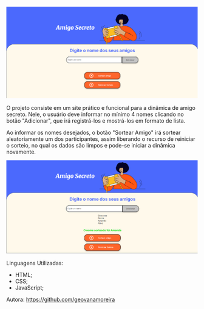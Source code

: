 ![alt text](assets/Imagem-Site.png)

O projeto consiste em um site prático e funcional para a dinâmica de amigo secreto. Nele, o usuário deve informar no mínimo 4 nomes clicando no botão "Adicionar", que irá registrá-los e mostrá-los em formato de lista.

Ao informar os nomes desejados, o botão "Sortear Amigo" irá sortear aleatoriamente um dos participantes, assim liberando o recurso de reiniciar o sorteio, no qual os dados são limpos e pode-se iniciar a dinâmica novamente.

![alt text](image.png)

Linguagens Utilizadas:
- HTML;
- CSS;
- JavaScript;

Autora:
https://github.com/geovanamoreira